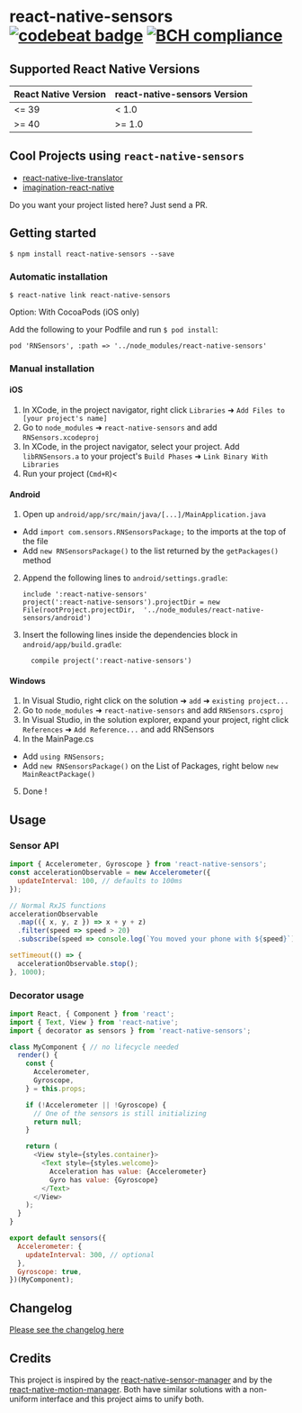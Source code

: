 
# react-native-sensors [![codebeat badge](https://codebeat.co/badges/9661e295-3793-4d58-9161-4d0471a68b0c)](https://codebeat.co/projects/github-com-react-native-sensors-react-native-sensors-master) [![BCH compliance](https://bettercodehub.com/edge/badge/react-native-sensors/react-native-sensors?branch=master)](https://bettercodehub.com/)

## Supported React Native Versions

| React Native Version      | react-native-sensors Version |
|---------------------------|------------------------------|
| <= 39                     | < 1.0                        |
| >= 40                     | >= 1.0                       |

## Cool Projects using `react-native-sensors`

- [react-native-live-translator](https://github.com/agrcrobles/react-native-live-translator)
- [imagination-react-native](https://github.com/Matzielab/imagination-react-native)

Do you want your project listed here? Just send a PR.

## Getting started

`$ npm install react-native-sensors --save`

### Automatic installation

`$ react-native link react-native-sensors`

Option: With CocoaPods (iOS only)

Add the following to your Podfile and run `$ pod install`:

`pod 'RNSensors', :path => '../node_modules/react-native-sensors'`

### Manual installation

#### iOS

1. In XCode, in the project navigator, right click `Libraries` ➜ `Add Files to [your project's name]`
2. Go to `node_modules` ➜ `react-native-sensors` and add `RNSensors.xcodeproj`
3. In XCode, in the project navigator, select your project. Add `libRNSensors.a` to your project's `Build Phases` ➜ `Link Binary With Libraries`
4. Run your project (`Cmd+R`)<

#### Android

1. Open up `android/app/src/main/java/[...]/MainApplication.java`
  - Add `import com.sensors.RNSensorsPackage;` to the imports at the top of the file
  - Add `new RNSensorsPackage()` to the list returned by the `getPackages()` method
2. Append the following lines to `android/settings.gradle`:
  	```
  	include ':react-native-sensors'
  	project(':react-native-sensors').projectDir = new File(rootProject.projectDir, 	'../node_modules/react-native-sensors/android')
  	```
3. Insert the following lines inside the dependencies block in `android/app/build.gradle`:
  	```
      compile project(':react-native-sensors')
  	```

#### Windows

1. In Visual Studio, right click on the solution ➜ `add` ➜ `existing project...`
2. Go to `node_modules` ➜ `react-native-sensors` and add `RNSensors.csproj`
3. In Visual Studio, in the solution explorer, expand your project, right click `References` ➜ `Add Reference...` and add RNSensors
4. In the MainPage.cs
  - Add `using RNSensors;`
  - Add `new RNSensorsPackage()` on the List of Packages, right below `new MainReactPackage()`
5. Done !

## Usage

### Sensor API

```javascript
import { Accelerometer, Gyroscope } from 'react-native-sensors';
const accelerationObservable = new Accelerometer({
  updateInterval: 100, // defaults to 100ms
});

// Normal RxJS functions
accelerationObservable
  .map(({ x, y, z }) => x + y + z)
  .filter(speed => speed > 20)
  .subscribe(speed => console.log(`You moved your phone with ${speed}`));

setTimeout(() => {
  accelerationObservable.stop();
}, 1000);
```

### Decorator usage

```javascript
import React, { Component } from 'react';
import { Text, View } from 'react-native';
import { decorator as sensors } from 'react-native-sensors';

class MyComponent { // no lifecycle needed
  render() {
    const {
      Accelerometer,
      Gyroscope,
    } = this.props;

    if (!Accelerometer || !Gyroscope) {
      // One of the sensors is still initializing
      return null;
    }

    return (
      <View style={styles.container}>
        <Text style={styles.welcome}>
          Acceleration has value: {Accelerometer}
          Gyro has value: {Gyroscope}
        </Text>
      </View>
    );
  }
}

export default sensors({
  Accelerometer: {
    updateInterval: 300, // optional
  },
  Gyroscope: true,
})(MyComponent);
```

## Changelog

[Please see the changelog here](Changelog.md)

## Credits

This project is inspired by the [react-native-sensor-manager](https://github.com/kprimice/react-native-sensor-manager) and by the [react-native-motion-manager](https://github.com/pwmckenna/react-native-motion-manager). Both have similar solutions with a non-uniform interface and this project aims to unify both.
